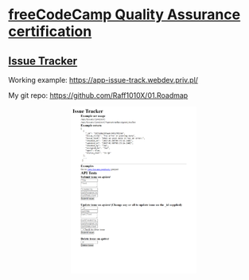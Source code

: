# [freeCodeCamp Quality Assurance certification](https://www.freecodecamp.org/learn/quality-assurance/)

## [Issue Tracker](https://www.freecodecamp.org/learn/quality-assurance/quality-assurance-projects/issue-tracker)

Working example: https://app-issue-track.webdev.priv.pl/

My git repo: https://github.com/Raff1010X/01.Roadmap

<p align="center">
<img src="./images/1.png" alt="example image" width=50%">
</p>

